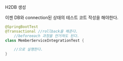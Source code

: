 H2DB 생성

이젠 DB와 connection된 상태의 테스트 코트 작성을 해야한다.

```java
@SpringBootTest
@Transactional //rollback을 해준다.
    //beforeeach 과정을 안거쳐도 된다.
class MemberServiceIntegrationTest {
    
    //으로 실행한다.
}
```
